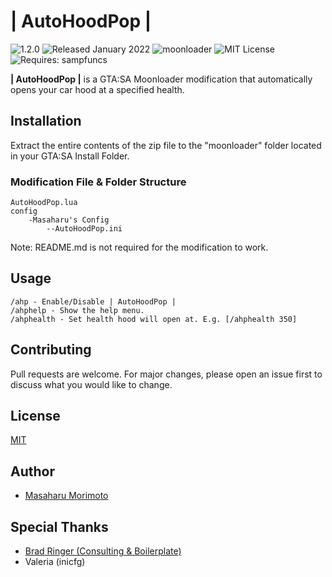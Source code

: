 # | AutoHoodPop |
![1.2.0](https://raster.shields.io/badge/version-v1.2.0-blue) ![Released January 2022](https://img.shields.io/badge/release%20date-January%202022-purple) ![moonloader](https://img.shields.io/badge/lua-moonloader-red) ![MIT License](https://img.shields.io/badge/license-MIT-green) ![Requires: sampfuncs](https://img.shields.io/badge/requires-sampfuncs%20moonloader-yellow)

**| AutoHoodPop |** is a GTA:SA Moonloader modification that automatically opens your car hood at a specified health.

## Installation
Extract the entire contents of the zip file to the "moonloader" folder located in your GTA:SA Install Folder.

### Modification File & Folder Structure
```
AutoHoodPop.lua
config
    -Masaharu's Config
        --AutoHoodPop.ini
```

Note: README.md is not required for the modification to work.

## Usage

```
/ahp - Enable/Disable | AutoHoodPop |
/ahphelp - Show the help menu.
/ahphealth - Set health hood will open at. E.g. [/ahphealth 350]
```

## Contributing
Pull requests are welcome. For major changes, please open an issue first to discuss what you would like to change.


## License
[MIT](https://choosealicense.com/licenses/mit/)


## Author
- [Masaharu Morimoto](https://litelink.at/masaharu)

## Special Thanks
- [Brad Ringer (Consulting & Boilerplate)](https://forums.hzgaming.net/member.php/34885-Brad-Ringer)
- Valeria (inicfg)
